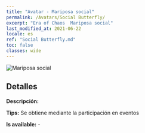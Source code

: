 ```yaml
---
title: "Avatar - Mariposa social"
permalink: /Avatars/Social Butterfly/
excerpt: "Era of Chaos  Mariposa social"
last_modified_at: 2021-06-22
locale: es
ref: "Social Butterfly.md"
toc: false
classes: wide
---
```

 ![Mariposa social](/images/a/avatarFrame_31.png)

## Detalles

 **Descripción:**  

 **Tips:** Se obtiene mediante la participación en eventos 

 **Is available:**  - 

